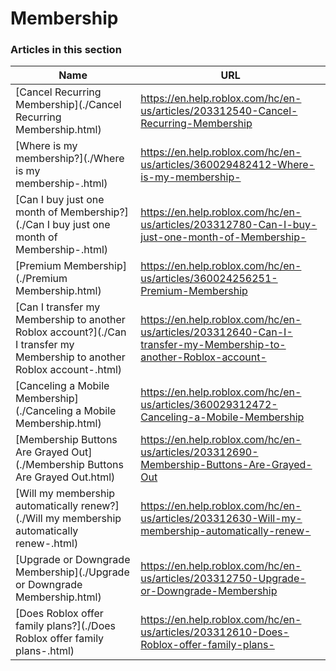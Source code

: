 # Membership  
### Articles in this section
Name|URL
-|-
[Cancel Recurring Membership](./Cancel Recurring Membership.html) |https://en.help.roblox.com/hc/en-us/articles/203312540-Cancel-Recurring-Membership
[Where is my membership?](./Where is my membership-.html) |https://en.help.roblox.com/hc/en-us/articles/360029482412-Where-is-my-membership-
[Can I buy just one month of Membership?](./Can I buy just one month of Membership-.html) |https://en.help.roblox.com/hc/en-us/articles/203312780-Can-I-buy-just-one-month-of-Membership-
[Premium Membership](./Premium Membership.html) |https://en.help.roblox.com/hc/en-us/articles/360024256251-Premium-Membership
[Can I transfer my Membership to another Roblox account?](./Can I transfer my Membership to another Roblox account-.html) |https://en.help.roblox.com/hc/en-us/articles/203312640-Can-I-transfer-my-Membership-to-another-Roblox-account-
[Canceling a Mobile Membership](./Canceling a Mobile Membership.html) |https://en.help.roblox.com/hc/en-us/articles/360029312472-Canceling-a-Mobile-Membership
[Membership Buttons Are Grayed Out](./Membership Buttons Are Grayed Out.html) |https://en.help.roblox.com/hc/en-us/articles/203312690-Membership-Buttons-Are-Grayed-Out
[Will my membership automatically renew?](./Will my membership automatically renew-.html) |https://en.help.roblox.com/hc/en-us/articles/203312630-Will-my-membership-automatically-renew-
[Upgrade or Downgrade Membership](./Upgrade or Downgrade Membership.html) |https://en.help.roblox.com/hc/en-us/articles/203312750-Upgrade-or-Downgrade-Membership
[Does Roblox offer family plans?](./Does Roblox offer family plans-.html) |https://en.help.roblox.com/hc/en-us/articles/203312610-Does-Roblox-offer-family-plans-